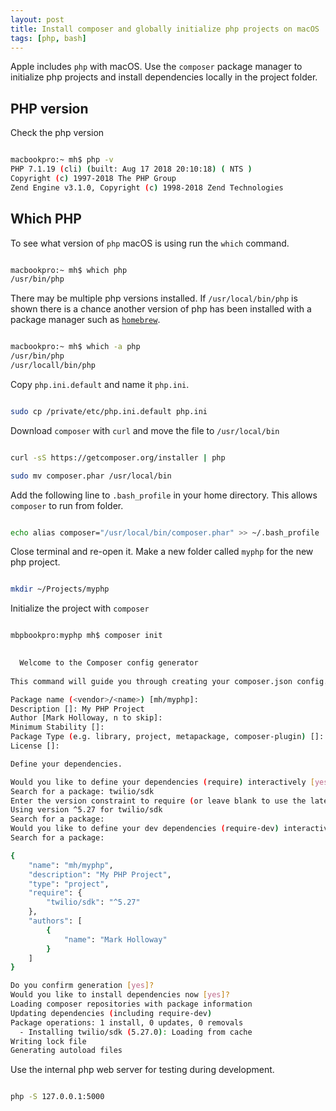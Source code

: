 ```yaml
---
layout: post
title: Install composer and globally initialize php projects on macOS
tags: [php, bash]
---
```


Apple includes `php` with macOS. Use the `composer` package manager to initialize php projects and install dependencies locally in the project folder.

<!--more-->

## PHP version

Check the php version

```bash

macbookpro:~ mh$ php -v
PHP 7.1.19 (cli) (built: Aug 17 2018 20:10:18) ( NTS )
Copyright (c) 1997-2018 The PHP Group
Zend Engine v3.1.0, Copyright (c) 1998-2018 Zend Technologies

```
## Which PHP

To see what version of `php` macOS is using run the `which` command. 

```bash

macbookpro:~ mh$ which php
/usr/bin/php

```
There may be multiple php versions installed.  If `/usr/local/bin/php` is shown there is a chance another version of php has been installed with a package manager such as [`homebrew`](https://brew.sh).

```bash

macbookpro:~ mh$ which -a php
/usr/bin/php
/usr/locall/bin/php

```

Copy `php.ini.default` and name it `php.ini`.

```bash

sudo cp /private/etc/php.ini.default php.ini

```
Download `composer` with `curl` and move the file to `/usr/local/bin`

```bash

curl -sS https://getcomposer.org/installer | php

sudo mv composer.phar /usr/local/bin

```
Add the following line to `.bash_profile` in your home directory.  This allows `composer` to run from folder.

```bash

echo alias composer="/usr/local/bin/composer.phar" >> ~/.bash_profile

```
Close terminal and re-open it.  Make a new folder called `myphp` for the new php project.

```bash

mkdir ~/Projects/myphp

```
Initialize the project with `composer`

```bash

mbpbookpro:myphp mh$ composer init

                                            
  Welcome to the Composer config generator  
                                            
This command will guide you through creating your composer.json config.

Package name (<vendor>/<name>) [mh/myphp]: 
Description []: My PHP Project
Author [Mark Holloway, n to skip]: 
Minimum Stability []: 
Package Type (e.g. library, project, metapackage, composer-plugin) []: project
License []: 

Define your dependencies.

Would you like to define your dependencies (require) interactively [yes]? 
Search for a package: twilio/sdk
Enter the version constraint to require (or leave blank to use the latest version): 
Using version ^5.27 for twilio/sdk
Search for a package: 
Would you like to define your dev dependencies (require-dev) interactively [yes]? 
Search for a package: 

{
    "name": "mh/myphp",
    "description": "My PHP Project",
    "type": "project",
    "require": {
        "twilio/sdk": "^5.27"
    },
    "authors": [
        {
            "name": "Mark Holloway"
        }
    ]
}

Do you confirm generation [yes]? 
Would you like to install dependencies now [yes]? 
Loading composer repositories with package information
Updating dependencies (including require-dev)
Package operations: 1 install, 0 updates, 0 removals
  - Installing twilio/sdk (5.27.0): Loading from cache
Writing lock file
Generating autoload files

```
Use the internal php web server for testing during development.

```bash

php -S 127.0.0.1:5000

```
